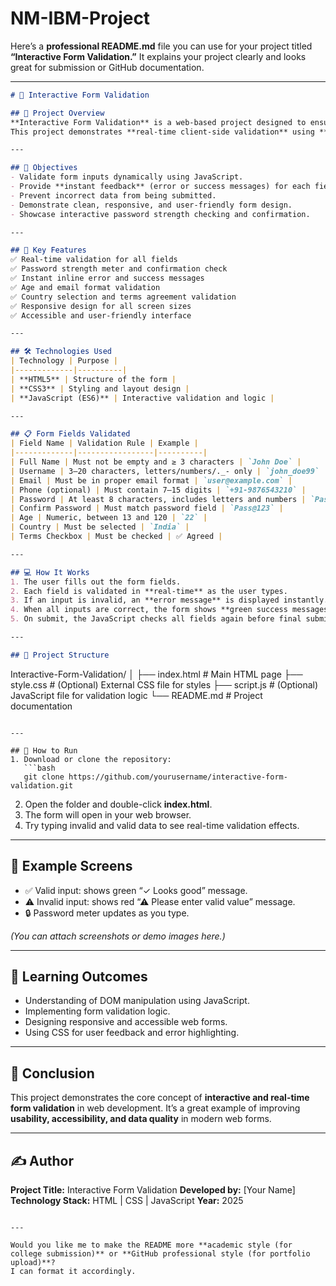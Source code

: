 # NM-IBM-Project

Here’s a **professional README.md** file you can use for your project titled **“Interactive Form Validation.”**
It explains your project clearly and looks great for submission or GitHub documentation.

---

```markdown
# 🧾 Interactive Form Validation

## 📌 Project Overview
**Interactive Form Validation** is a web-based project designed to ensure that user inputs in forms are valid, accurate, and complete before submission.  
This project demonstrates **real-time client-side validation** using **HTML, CSS, and JavaScript**. It provides immediate feedback to users, improves data accuracy, and enhances the overall user experience.

---

## 🎯 Objectives
- Validate form inputs dynamically using JavaScript.  
- Provide **instant feedback** (error or success messages) for each field.  
- Prevent incorrect data from being submitted.  
- Demonstrate clean, responsive, and user-friendly form design.  
- Showcase interactive password strength checking and confirmation.

---

## 🧩 Key Features
✅ Real-time validation for all fields  
✅ Password strength meter and confirmation check  
✅ Instant inline error and success messages  
✅ Age and email format validation  
✅ Country selection and terms agreement validation  
✅ Responsive design for all screen sizes  
✅ Accessible and user-friendly interface  

---

## 🛠️ Technologies Used
| Technology | Purpose |
|-------------|----------|
| **HTML5** | Structure of the form |
| **CSS3** | Styling and layout design |
| **JavaScript (ES6)** | Interactive validation and logic |

---

## 📋 Form Fields Validated
| Field Name | Validation Rule | Example |
|-------------|-----------------|----------|
| Full Name | Must not be empty and ≥ 3 characters | `John Doe` |
| Username | 3–20 characters, letters/numbers/._- only | `john_doe99` |
| Email | Must be in proper email format | `user@example.com` |
| Phone (optional) | Must contain 7–15 digits | `+91-9876543210` |
| Password | At least 8 characters, includes letters and numbers | `Pass@123` |
| Confirm Password | Must match password field | `Pass@123` |
| Age | Numeric, between 13 and 120 | `22` |
| Country | Must be selected | `India` |
| Terms Checkbox | Must be checked | ✅ Agreed |

---

## 💻 How It Works
1. The user fills out the form fields.  
2. Each field is validated in **real-time** as the user types.  
3. If an input is invalid, an **error message** is displayed instantly.  
4. When all inputs are correct, the form shows **green success messages**.  
5. On submit, the JavaScript checks all fields again before final submission.

---

## 📂 Project Structure
```

Interactive-Form-Validation/
│
├── index.html        # Main HTML page
├── style.css         # (Optional) External CSS file for styles
├── script.js         # (Optional) JavaScript file for validation logic
└── README.md         # Project documentation

````

---

## 🚀 How to Run
1. Download or clone the repository:
   ```bash
   git clone https://github.com/yourusername/interactive-form-validation.git
````

2. Open the folder and double-click **index.html**.
3. The form will open in your web browser.
4. Try typing invalid and valid data to see real-time validation effects.

---

## 📸 Example Screens

* ✅ Valid input: shows green “✓ Looks good” message.
* ⚠️ Invalid input: shows red “⚠ Please enter valid value” message.
* 🔒 Password meter updates as you type.

*(You can attach screenshots or demo images here.)*

---

## 🧠 Learning Outcomes

* Understanding of DOM manipulation using JavaScript.
* Implementing form validation logic.
* Designing responsive and accessible web forms.
* Using CSS for user feedback and error highlighting.

---

## 🏁 Conclusion

This project demonstrates the core concept of **interactive and real-time form validation** in web development.
It’s a great example of improving **usability, accessibility, and data quality** in modern web forms.

---

## ✍️ Author

**Project Title:** Interactive Form Validation
**Developed by:** [Your Name]
**Technology Stack:** HTML | CSS | JavaScript
**Year:** 2025

```

---

Would you like me to make the README more **academic style (for college submission)** or **GitHub professional style (for portfolio upload)**?  
I can format it accordingly.
```
